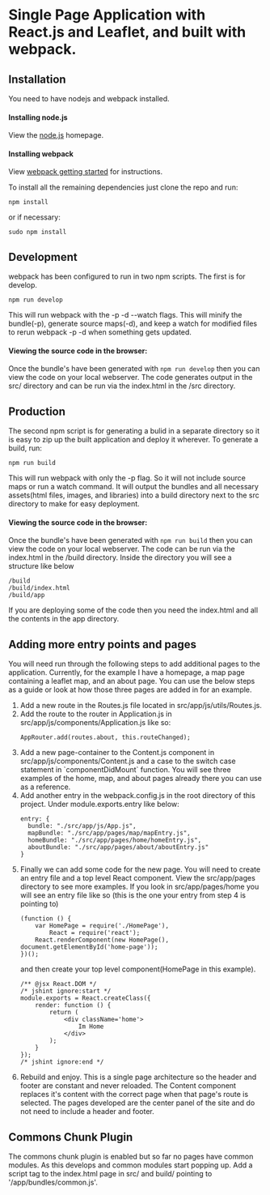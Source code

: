 # Single Page Application with React.js and Leaflet, and built with webpack.

<h2>Installation</h2>
<p>You need to have nodejs and webpack installed.</p>
<h4>Installing node.js</h4>
<p>View the <a href='http://nodejs.org' target='_blank'>node.js</a> homepage.</p>
<h4>Installing webpack</h4>
<p>View <a href='http://webpack.github.io/docs/tutorials/getting-started/' target='_blank'>webpack getting started</a> for instructions.</p>
<p>To install all the remaining dependencies just clone the repo and run:</p>
<pre lang="text">
<code>npm install</code>
</pre>
<p>or if necessary:</p>
<pre lang="text">
<code>sudo npm install</code>
</pre>
<h2>Development</h2>
<p>webpack has been configured to run in two npm scripts.  The first is for develop.</p>
<pre lang="text">
<code>npm run develop</code>
</pre>
<p>This will run webpack with the -p -d --watch flags.  This will minify the bundle(-p), generate source maps(-d), and keep a watch for modified files to rerun webpack -p -d when something gets updated.</p>
<h4>Viewing the source code in the browser:</h4>
<p>Once the bundle's have been generated with <code>npm run develop</code>
then you can view the code on your local webserver. The code generates output in the src/ directory and can be run via the index.html in the /src directory.</p>
<h2>Production</h2>
<p>The second npm script is for generating a bulid in a separate directory so it is easy to zip up the built application and deploy it wherever. To generate a build, run:</p>
<pre lang='text'>
<code>npm run build</code>
</pre>
<p>This will run webpack with only the -p flag. So it will not include source maps or run a watch command. It will output the bundles and all necessary assets(html files, images, and libraries) into a build directory next to the src directory to make for easy deployment.</p>
<h4>Viewing the source code in the browser:</h4>
<p>Once the bundle's have been generated with <code>npm run build</code>
then you can view the code on your local webserver. The code can be run via the index.html in the /build directory.  Inside the directory you will see a structure like below</p>
<pre lang='text'><code>/build
/build/index.html
/build/app
</code></pre>
<p>If you are deploying some of the code then you need the index.html and all the contents in the app directory.</p>
<h2>Adding more entry points and pages</h2>
<p>You will need run through the following steps to add additional pages to the application.  Currently, for the example I have a homepage, a map page containing a leaflet map, and an about page.  You can use the below steps as a guide or look at how those three pages are added in for an example.</p>
<ol>
<li>Add a new route in the Routes.js file located in src/app/js/utils/Routes.js.</li>
<li>Add the route to the router in Application.js in src/app/js/components/Application.js like so:<p><pre><code>AppRouter.add(routes.about, this.routeChanged);</code></pre></p></li>
<li>Add a new page-container to the Content.js component in src/app/js/components/Content.js and a case to the switch case statement in `componentDidMount` function.  You will see three examples of the home, map, and about pages already there you can use as a reference.</li>
<li>Add another entry in the webpack.config.js in the root directory of this project.  Under module.exports.entry like below: <p><pre><code>entry: {
  bundle: "./src/app/js/App.js",
  mapBundle: "./src/app/pages/map/mapEntry.js",
  homeBundle: "./src/app/pages/home/homeEntry.js",
  aboutBundle: "./src/app/pages/about/aboutEntry.js"
}</code></pre></p></li>
<li>Finally we can add some code for the new page.  You will need to create an entry file and a top level React component.  View the src/app/pages directory to see more examples. If you look in src/app/pages/home you will see an entry file like so (this is the one your entry from step 4 is pointing to)<p><pre><code>(function () {
	var HomePage = require('./HomePage'),
		React = require('react');
	React.renderComponent(new HomePage(), document.getElementById('home-page'));
})();</code></pre></p> and then create your top level component(HomePage in this example).
<p><pre><code>/** @jsx React.DOM */
/* jshint ignore:start */
module.exports = React.createClass({
	render: function () {
		return (
			&lt;div className='home'>
				Im Home
			&lt;/div>
		);
	}
});
/* jshint ignore:end */
</code></pre></p>
</li>
<li>Rebuild and enjoy. This is a single page architecture so the header and footer are constant and never reloaded. The Content component replaces it's content with the correct page when that page's route is selected. The pages developed are the center panel of the site and do not need to include a header and footer.</li>
</ol>
<h2>Commons Chunk Plugin</h2>
<p>The commons chunk plugin is enabled but so far no pages have common modules.  As this develops and common modules start popping up.  Add a script tag to the index.html page in src/ and build/ pointing to '/app/bundles/common.js'. 